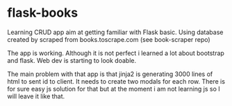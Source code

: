 # flask-books
Learning CRUD app aim at getting familiar with Flask basic. Using database created by scraped from books.toscrape.com (see book-scraper repo)

The app is working. Although it is not perfect i learned a lot about bootstrap and flask. Web dev is starting to look doable.

The main problem with that app is that jinja2 is generating 3000 lines of html to sent id to client. It needs to create two modals for each row. There is for sure easy js solution for that but at the moment i am not learning js so I will leave it like that. 

